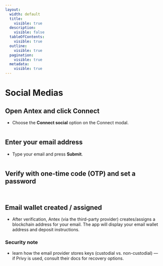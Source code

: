```yaml
---
layout:
  width: default
  title:
    visible: true
  description:
    visible: false
  tableOfContents:
    visible: true
  outline:
    visible: true
  pagination:
    visible: true
  metadata:
    visible: true
---
```


# Social Medias

## **Open Antex and click Connect**

* Choose the **Connect social** option on the Connect modal.

<figure><img src="https://g436fuyahxw.sg.larksuite.com/space/api/box/stream/download/asynccode/?code=MWU2Mjc5MmNmNGU3MjhmMWRlYWZhZmE3MTA4MzdmZjBfVkNVczZxR3JkUFdvbnJUMnVQV2t4cmNnaU1QQjM4ckhfVG9rZW46RzVCQmJSTmZnb2N3WnN4T1hzOGxaOEZUZ3dkXzE3NTQ2NDU5ODg6MTc1NDY0OTU4OF9WNA" alt=""><figcaption></figcaption></figure>

## **Enter your email address**

* Type your email and press **Submit**.

<figure><img src="https://g436fuyahxw.sg.larksuite.com/space/api/box/stream/download/asynccode/?code=YjhlOTU1NjE2MzA5NmJkN2FjNDc2OTNhNTczZjgzY2FfODRNZ1RJMXFKWXd5OExNSTdJcDRZeHhXTldmSGV1ajFfVG9rZW46TUlDWWJRRnBvb0dIWlJ4UHdLcGw4U1p1Z2hmXzE3NTQ2NDU5ODg6MTc1NDY0OTU4OF9WNA" alt=""><figcaption></figcaption></figure>

## **Verify with one-time code (OTP) and set a password**

<figure><img src="https://g436fuyahxw.sg.larksuite.com/space/api/box/stream/download/asynccode/?code=NzQ3ZGM3NjQ1ZTMzZmVjZDcyZjg2ODRjNDYzMjBhZTRfeVU3S1hSOERVaHVtVmVUNU56dmd6Nm9EWFVxRnV5OTlfVG9rZW46V1hPZ2I4UVA4b3Vra1F4aTlKZmxobkhTZ2dnXzE3NTQ2NDU5ODg6MTc1NDY0OTU4OF9WNA" alt=""><figcaption></figcaption></figure>

<figure><img src="https://g436fuyahxw.sg.larksuite.com/space/api/box/stream/download/asynccode/?code=MmM4YTEzM2M5NDJjYzU5NzY3ZjE5OTBkYmViYjQ1ZmNfV3pWRU13bG9laDVOQmo4NzNPMFp4Z1RoMU0yZTFGanNfVG9rZW46UHFieGJSbWtHb1d1UDR4WXV3YWxxeVNZZzZnXzE3NTQ2NDU5ODg6MTc1NDY0OTU4OF9WNA" alt=""><figcaption></figcaption></figure>

## **Email wallet created / assigned**

* After verification, Antex (via the third-party provider) creates/assigns a blockchain address for your email. The app will display your email wallet address and deposit instructions.

### **Security note**

* learn how the email provider stores keys (custodial vs. non-custodial) — if Privy is used, consult their docs for recovery options.

